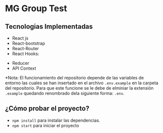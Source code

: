 # MG Group Test

## Tecnologias Implementadas
- React js
- React-bootstrap
- React-Router
- React Hooks:
 * Reducer
 * API Context

*Nota: El funcionamiento del repositorio depende de las variables de entorno las cuales se han 
insertado en el archivo `.env.example` en la carpeta del repositorio. Para que este funcione se le debe de elminiar la extensión `.example` quedando renombrado dela siguiente forma: `.env`.


## ¿Cómo probar el proyecto?
- `npm install` para instalar las dependencias.
- `npm start` para iniciar el proyecto



